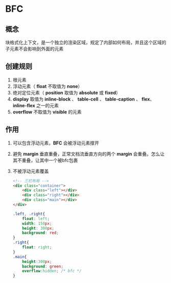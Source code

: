 # BFC

## 概念

块格式化上下文，是一个独立的渲染区域，规定了内部如何布局，并且这个区域的子元素不会影响到外面的元素

## 创建规则

1. 根元素 
2. 浮动元素（ **float** 不取值为 **none**）
3. 绝对定位元素（ **position** 取值为 **absolute** 或  **fixed**）
4. **display** 取值为 **inline-block** 、 **table-cell** 、 **table-caption** 、 **flex**、 **inline-flex** 之⼀的元素 
5. **overflow** 不取值为 **visible** 的元素

## 作用

1. 可以包含浮动元素，**BFC** 会被浮动元素撑开

2. 避免 **margin** 垂直重叠，正常文档流垂直方向的两个 **margin** 会重叠。怎么让其不重叠，让其中一个被bfc包裹

3. 不被浮动元素覆盖

   ```html
   <!-- 三栏布局 -->
   <div class="container">
       <div class="left"></div>
       <div class="right"></div>
       <div class="main"></div>
   </div>
   ```

   ```css
   .left, .right{
       float: left;
       width: 150px;
       height: 300px;
       background: red;
   }
   .right{
       float: right;
   }
   .main{
       height:300px;
       background: green; 
       overflow:hidden; /* bfc */
   }
   ```